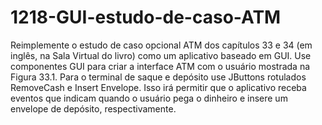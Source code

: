 # 1218-GUI-estudo-de-caso-ATM
Reimplemente o estudo de caso opcional ATM dos capítulos 33 e 34 (em inglês, na Sala Virtual do livro) como um aplicativo baseado em GUI. 
Use componentes GUI para criar a interface ATM com o usuário mostrada na Figura
33.1. Para o terminal de saque e depósito use JButtons rotulados RemoveCash e Insert Envelope. Isso irá permitir que o aplicativo
receba eventos que indicam quando o usuário pega o dinheiro e insere um envelope de depósito, respectivamente.
